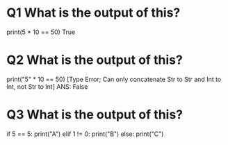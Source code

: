# Q1 What is the output of this?
print(5 * 10 == 50)
True
# Q2 What is the output of this?
print("5" * 10 == 50)
[Type Error; Can only concatenate Str to Str and Int to Int, not Str to Int]
ANS: False
# Q3 What is the output of this?
if 5 == 5:
    print("A")
elif 1 != 0:
    print("B")
else:
    print("C")
